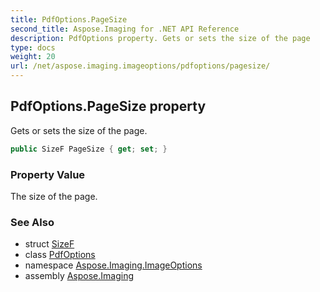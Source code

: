 ```yaml
---
title: PdfOptions.PageSize
second_title: Aspose.Imaging for .NET API Reference
description: PdfOptions property. Gets or sets the size of the page
type: docs
weight: 20
url: /net/aspose.imaging.imageoptions/pdfoptions/pagesize/
---
```

## PdfOptions.PageSize property

Gets or sets the size of the page.

```csharp
public SizeF PageSize { get; set; }
```

### Property Value

The size of the page.

### See Also

* struct [SizeF](../../../aspose.imaging/sizef/)
* class [PdfOptions](../)
* namespace [Aspose.Imaging.ImageOptions](../../pdfoptions/)
* assembly [Aspose.Imaging](../../../)


